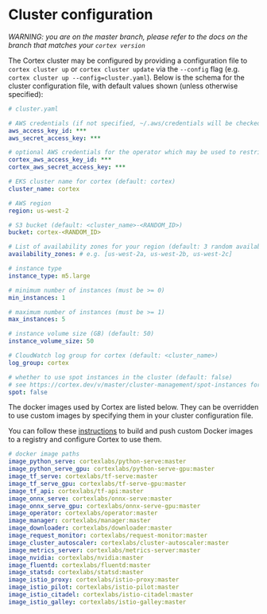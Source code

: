# Cluster configuration

_WARNING: you are on the master branch, please refer to the docs on the branch that matches your `cortex version`_

The Cortex cluster may be configured by providing a configuration file to `cortex cluster up` or `cortex cluster update` via the `--config` flag (e.g. `cortex cluster up --config=cluster.yaml`). Below is the schema for the cluster configuration file, with default values shown (unless otherwise specified):

<!-- CORTEX_VERSION_MINOR -->
```yaml
# cluster.yaml

# AWS credentials (if not specified, ~/.aws/credentials will be checked) (can be overridden by $AWS_ACCESS_KEY_ID and $AWS_SECRET_ACCESS_KEY)
aws_access_key_id: ***
aws_secret_access_key: ***

# optional AWS credentials for the operator which may be used to restrict its AWS access (defaults to the AWS credentials set above)
cortex_aws_access_key_id: ***
cortex_aws_secret_access_key: ***

# EKS cluster name for cortex (default: cortex)
cluster_name: cortex

# AWS region
region: us-west-2

# S3 bucket (default: <cluster_name>-<RANDOM_ID>)
bucket: cortex-<RANDOM_ID>

# List of availability zones for your region (default: 3 random availability zones from the specified region)
availability_zones: # e.g. [us-west-2a, us-west-2b, us-west-2c]

# instance type
instance_type: m5.large

# minimum number of instances (must be >= 0)
min_instances: 1

# maximum number of instances (must be >= 1)
max_instances: 5

# instance volume size (GB) (default: 50)
instance_volume_size: 50

# CloudWatch log group for cortex (default: <cluster_name>)
log_group: cortex

# whether to use spot instances in the cluster (default: false)
# see https://cortex.dev/v/master/cluster-management/spot-instances for additional details on spot configuration
spot: false
```

<!-- CORTEX_VERSION_BRANCH_STABLE -->
The docker images used by Cortex are listed below. They can be overridden to use custom images by specifying them in your cluster configuration file.

You can follow these [instructions](../deployments/system-packages.md) to build and push custom Docker images to a registry and configure Cortex to use them.

```yaml
# docker image paths
image_python_serve: cortexlabs/python-serve:master
image_python_serve_gpu: cortexlabs/python-serve-gpu:master
image_tf_serve: cortexlabs/tf-serve:master
image_tf_serve_gpu: cortexlabs/tf-serve-gpu:master
image_tf_api: cortexlabs/tf-api:master
image_onnx_serve: cortexlabs/onnx-serve:master
image_onnx_serve_gpu: cortexlabs/onnx-serve-gpu:master
image_operator: cortexlabs/operator:master
image_manager: cortexlabs/manager:master
image_downloader: cortexlabs/downloader:master
image_request_monitor: cortexlabs/request-monitor:master
image_cluster_autoscaler: cortexlabs/cluster-autoscaler:master
image_metrics_server: cortexlabs/metrics-server:master
image_nvidia: cortexlabs/nvidia:master
image_fluentd: cortexlabs/fluentd:master
image_statsd: cortexlabs/statsd:master
image_istio_proxy: cortexlabs/istio-proxy:master
image_istio_pilot: cortexlabs/istio-pilot:master
image_istio_citadel: cortexlabs/istio-citadel:master
image_istio_galley: cortexlabs/istio-galley:master
```
